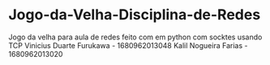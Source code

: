 # Jogo-da-Velha-Disciplina-de-Redes
Jogo da velha para aula de redes feito com em python com socktes usando TCP
Vinicius Duarte Furukawa - 1680962013048 Kalil Nogueira Farias - 1680962013020
